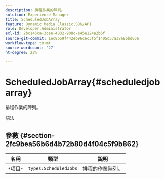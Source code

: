 ```yaml
---
description: 排程作業的陣列。
solution: Experience Manager
title: ScheduledJobArray
feature: Dynamic Media Classic,SDK/API
role: Developer,Administrator
exl-id: 2bc145ca-3cee-4832-908c-e45e124a2b6f
source-git-commit: 1ec8b59f442eb96c6c3f5f1405d57a38a86bd056
workflow-type: tm+mt
source-wordcount: '27'
ht-degree: 22%

---
```


# ScheduledJobArray{#scheduledjobarray}

排程作業的陣列。

語法

## 參數 {#section-2fc9bea56b6d4b72b80d4f04c5f9b862}

| 名稱 | 類型 | 說明 |
|---|---|---|
| `*`項目`*` | `types:ScheduledJobs` | 排程的作業陣列。 |
